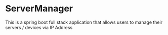 # ServerManager
This is a spring boot full stack application that allows users to manage their servers / devices via IP Address
